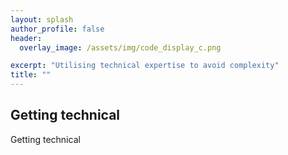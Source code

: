 ```yaml
---
layout: splash
author_profile: false
header:
  overlay_image: /assets/img/code_display_c.png

excerpt: "Utilising technical expertise to avoid complexity"
title: ""
---
```


## Getting technical

Getting technical